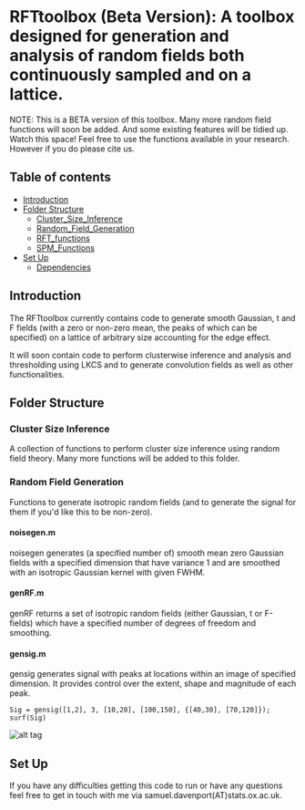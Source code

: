 # RFTtoolbox (Beta Version): A toolbox designed for generation and analysis of random fields both continuously sampled and on a lattice.
NOTE: This is a BETA version of this toolbox. Many more random field functions will soon be added.
And some existing features will be tidied up. Watch this space! Feel free to use the functions available in your research.
However if you do please cite us.

## Table of contents
* [Introduction](#introduction)
* [Folder Structure](#folderstruct)
    * [Cluster_Size_Inference](#CLInf)
    * [Random_Field_Generation](#RFfunctions)
    * [RFT_functions](#siggen)
    * [SPM_Functions](#power)
* [Set Up](#setup)
    * [Dependencies](#dependencies)

## Introduction <a name="introduction"></a>
The RFTtoolbox currently contains code to generate smooth Gaussian, t and 
F fields (with a zero or non-zero mean, the peaks of which can be specified) 
on a lattice of arbitrary size accounting for the edge effect.

It will soon contain code to perform clusterwise inference and analysis and thresholding 
using LKCS and to generate convolution fields as well as other functionalities.

## Folder Structure <a name="folderstruct"></a>

### Cluster Size Inference <a name="CLInf"></a>

A collection of functions to perform cluster size inference using random 
field theory. Many more functions will be added to this folder.

### Random Field Generation <a name="RFfunctions"></a>

Functions to generate isotropic random fields (and to generate the signal 
for them if you'd like this to be non-zero).

#### noisegen.m
noisegen generates (a specified number of) smooth mean zero Gaussian fields 
with a specified dimension that have variance 1 and are smoothed with an 
isotropic Gaussian kernel with given FWHM.

#### genRF.m
genRF returns a set of isotropic random fields (either Gaussian, t or 
F-fields) which have a specified number of degrees of freedom and smoothing.

#### gensig.m
gensig generates signal with peaks at locations within an image of specified 
dimension. It provides control over the extent, shape and magnitude of each peak.

```
Sig = gensig([1,2], 3, [10,20], [100,150], {[40,30], [70,120]});
surf(Sig)
```

![alt tag](surf_signal.png)

## Set Up
If you have any difficulties getting this code to run or have any questions
feel free to get in touch with me via samuel.davenport(AT)stats.ox.ac.uk.